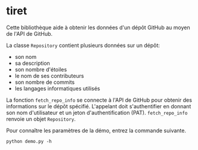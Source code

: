 # tiret

Cette bibliothèque aide à obtenir les données d'un dépôt GitHub au moyen de
l'API de GitHub.

La classe `Repository` contient plusieurs données sur un dépôt:
* son nom
* sa description
* son nombre d'étoiles
* le nom de ses contributeurs
* son nombre de commits
* les langages informatiques utilisés

La fonction `fetch_repo_info` se connecte à l'API de GitHub pour obtenir des
informations sur le dépôt spécifié. L'appelant doit s'authentifier en donnant
son nom d'utilisateur et un jeton d'authentification (PAT). `fetch_repo_info`
renvoie un objet `Repository`.

Pour connaître les paramètres de la démo, entrez la commande suivante.
```
python demo.py -h
```

